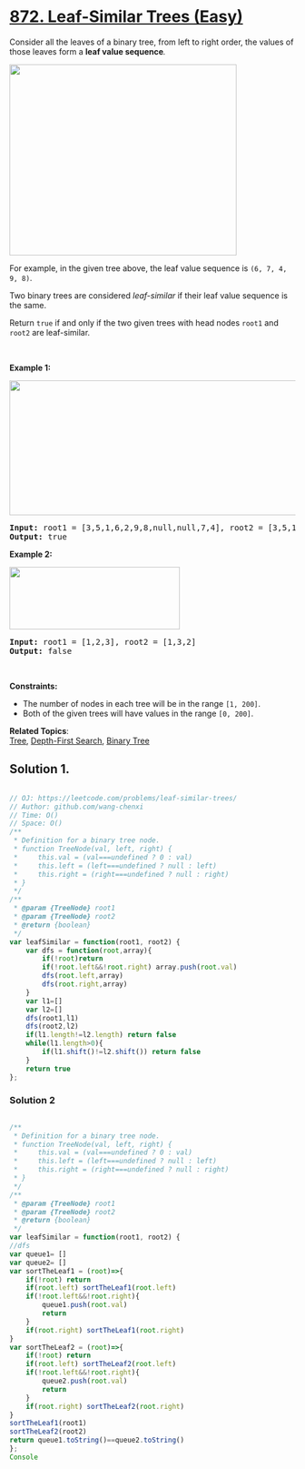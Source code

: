 # [872. Leaf-Similar Trees (Easy)](https://leetcode.com/problems/leaf-similar-trees/)

<p>Consider all the leaves of a binary tree, from&nbsp;left to right order, the values of those&nbsp;leaves form a <strong>leaf value sequence</strong><em>.</em></p>

<p><img alt="" src="https://s3-lc-upload.s3.amazonaws.com/uploads/2018/07/16/tree.png" style="width: 400px; height: 336px;"></p>

<p>For example, in the given tree above, the leaf value sequence is <code>(6, 7, 4, 9, 8)</code>.</p>

<p>Two binary trees are considered <em>leaf-similar</em>&nbsp;if their leaf value sequence is the same.</p>

<p>Return <code>true</code> if and only if the two given trees with head nodes <code>root1</code> and <code>root2</code> are leaf-similar.</p>

<p>&nbsp;</p>
<p><strong>Example 1:</strong></p>
<img alt="" src="https://assets.leetcode.com/uploads/2020/09/03/leaf-similar-1.jpg" style="width: 600px; height: 237px;">
<pre><strong>Input:</strong> root1 = [3,5,1,6,2,9,8,null,null,7,4], root2 = [3,5,1,6,7,4,2,null,null,null,null,null,null,9,8]
<strong>Output:</strong> true
</pre>

<p><strong>Example 2:</strong></p>
<img alt="" src="https://assets.leetcode.com/uploads/2020/09/03/leaf-similar-2.jpg" style="width: 300px; height: 110px;">
<pre><strong>Input:</strong> root1 = [1,2,3], root2 = [1,3,2]
<strong>Output:</strong> false
</pre>

<p>&nbsp;</p>
<p><strong>Constraints:</strong></p>

<ul>
	<li>The number of nodes in each tree will be in the range <code>[1, 200]</code>.</li>
	<li>Both of the given trees will have values in the range <code>[0, 200]</code>.</li>
</ul>


**Related Topics**:  
[Tree](https://leetcode.com/tag/tree/), [Depth-First Search](https://leetcode.com/tag/depth-first-search/), [Binary Tree](https://leetcode.com/tag/binary-tree/)

## Solution 1.

```js

// OJ: https://leetcode.com/problems/leaf-similar-trees/
// Author: github.com/wang-chenxi
// Time: O()
// Space: O()
/**
 * Definition for a binary tree node.
 * function TreeNode(val, left, right) {
 *     this.val = (val===undefined ? 0 : val)
 *     this.left = (left===undefined ? null : left)
 *     this.right = (right===undefined ? null : right)
 * }
 */
/**
 * @param {TreeNode} root1
 * @param {TreeNode} root2
 * @return {boolean}
 */
var leafSimilar = function(root1, root2) {
    var dfs = function(root,array){
        if(!root)return
        if(!root.left&&!root.right) array.push(root.val)
        dfs(root.left,array)
        dfs(root.right,array)
    }
    var l1=[]
    var l2=[]
    dfs(root1,l1)
    dfs(root2,l2)
    if(l1.length!=l2.length) return false
    while(l1.length>0){
        if(l1.shift()!=l2.shift()) return false
    }
    return true
};

```

### Solution 2 
```js

/**
 * Definition for a binary tree node.
 * function TreeNode(val, left, right) {
 *     this.val = (val===undefined ? 0 : val)
 *     this.left = (left===undefined ? null : left)
 *     this.right = (right===undefined ? null : right)
 * }
 */
/**
 * @param {TreeNode} root1
 * @param {TreeNode} root2
 * @return {boolean}
 */
var leafSimilar = function(root1, root2) {
//dfs
var queue1= []
var queue2= []
var sortTheLeaf1 = (root)=>{
    if(!root) return
    if(root.left) sortTheLeaf1(root.left)
    if(!root.left&&!root.right){
        queue1.push(root.val)
        return
    }
    if(root.right) sortTheLeaf1(root.right)
}
var sortTheLeaf2 = (root)=>{
    if(!root) return
    if(root.left) sortTheLeaf2(root.left)
    if(!root.left&&!root.right){
        queue2.push(root.val)
        return
    }
    if(root.right) sortTheLeaf2(root.right)
}
sortTheLeaf1(root1)
sortTheLeaf2(root2)
return queue1.toString()==queue2.toString()
};
Console


```